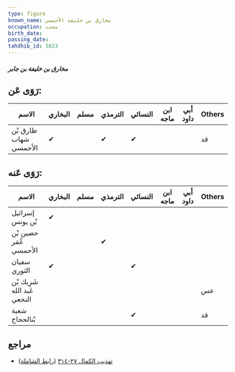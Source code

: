 ```yaml
---
type: figure
known_name: مخارق بن خليفة الأحمسي
occupation: محدث
birth_date:
passing_date:
tahdhib_id: 5823
---
```

##### مخارق بن خليفة بن جابر

## رَوَى عَن:
| الاسم                 | البخاري | مسلم | الترمذي | النسائي | ابن ماجه | أبي داود | Others |
| --------------------- | ------- | ---- | ------- | ------- | -------- | -------- | ------ |
| طارق بْن شهاب الأحمسي | ✔       |      | ✔       | ✔       |          |          | قد     |
## رَوَى عَنه:
| الاسم                       | البخاري | مسلم | الترمذي | النسائي | ابن ماجه | أبي داود | Others |
| --------------------------- | ------- | ---- | ------- | ------- | -------- | -------- | ------ |
| إسرائيل بْن يونس            | ✔       |      |         |         |          |          |        |
| حصين بْن عُمَر الأحمسي      |         |      | ✔       |         |          |          |        |
| سفيان الثوري                | ✔       |      |         | ✔       |          |          |        |
| شَرِيك بْن عَبد الله النخعي |         |      |         |         |          |          | عس     |
| شعبة بْنالحجاج              |         |      |         | ✔       |          |          | قد     |
## مراجع
- [تهذيب الكمال ٢٧-٣١٤](obsidian://open?vault=Tahdhib-al-Kamal&file=Figures/٥٨٢٣-مخارق%20بن%20خليفة%20بن%20جابر) ([رابط الشاملة](https://shamela.ws/book/3722/14703))